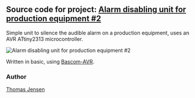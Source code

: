 ## Source code for project: [Alarm disabling unit for production equipment #2](https://www.uctrl.net/p/89)

Simple unit to silence the audible alarm on a production equipment, uses an AVR ATtiny2313 microcontroller.

![Alarm disabling unit for production equipment #2](https://files.uctrl.net/github/modules/89.jpeg)

Written in basic, using [Bascom-AVR](http://www.mcselec.com/).

### Author
[Thomas Jensen](https://www.uctrl.net/@hebron)
